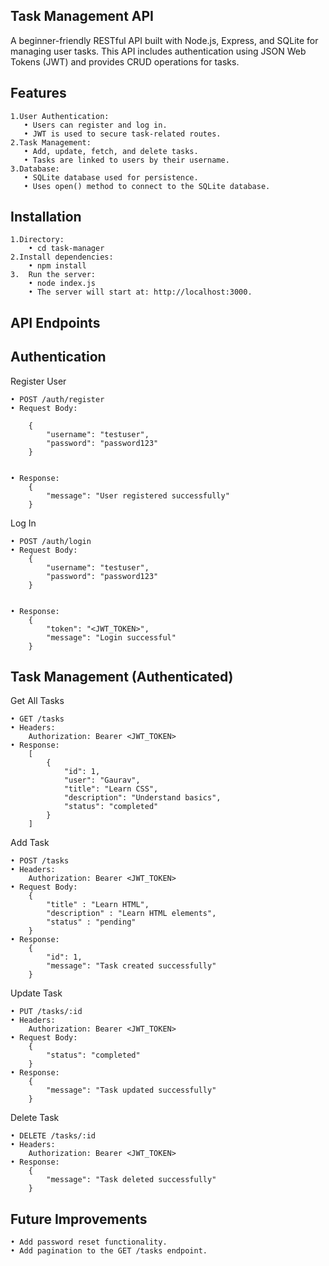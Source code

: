## Task Management API

A beginner-friendly RESTful API built with Node.js, Express, and SQLite for managing user tasks. This API includes authentication using JSON Web Tokens (JWT) and provides CRUD operations for tasks.

## Features

    1.User Authentication:
       • Users can register and log in.
       • JWT is used to secure task-related routes.
    2.Task Management:
       • Add, update, fetch, and delete tasks.
       • Tasks are linked to users by their username.
    3.Database:
       • SQLite database used for persistence.
       • Uses open() method to connect to the SQLite database.

## Installation

    1.Directory:
        • cd task-manager
    2.Install dependencies:
        • npm install
    3.	Run the server:
        • node index.js
        • The server will start at: http://localhost:3000.

## API Endpoints

## Authentication

Register User

    • POST /auth/register
    • Request Body:

        {
            "username": "testuser",
            "password": "password123"
        }


    • Response:
        {
            "message": "User registered successfully"
        }

Log In

    • POST /auth/login
    • Request Body:
        {
            "username": "testuser",
            "password": "password123"
        }


    • Response:
        {
            "token": "<JWT_TOKEN>",
            "message": "Login successful"
        }

## Task Management (Authenticated)

Get All Tasks

    • GET /tasks
    • Headers:
        Authorization: Bearer <JWT_TOKEN>
    • Response:
        [
            {
                "id": 1,
                "user": "Gaurav",
                "title": "Learn CSS",
                "description": "Understand basics",
                "status": "completed"
            }
        ]

Add Task

    • POST /tasks
    • Headers:
        Authorization: Bearer <JWT_TOKEN>
    • Request Body:
        {
            "title" : "Learn HTML",
            "description" : "Learn HTML elements",
            "status" : "pending"
        }
    • Response:
        {
            "id": 1,
            "message": "Task created successfully"
        }

Update Task

    • PUT /tasks/:id
    • Headers:
        Authorization: Bearer <JWT_TOKEN>
    • Request Body:
        {
            "status": "completed"
        }
    • Response:
        {
            "message": "Task updated successfully"
        }

Delete Task

    • DELETE /tasks/:id
    • Headers:
        Authorization: Bearer <JWT_TOKEN>
    • Response:
        {
            "message": "Task deleted successfully"
        }


## Future Improvements

    • Add password reset functionality.
    • Add pagination to the GET /tasks endpoint.

